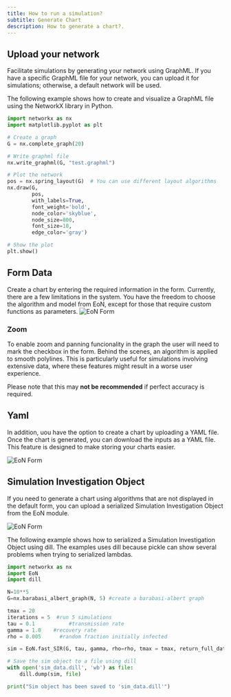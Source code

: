 ```yaml
---
title: How to run a simulation?
subtitle: Generate Chart
description: How to generate a chart?.
---
```


## Upload your network

Facilitate simulations by generating your network using GraphML. If you have a specific GraphML file for your network, you can upload it for simulations; otherwise, a default network will be used.

The following example shows how to create and visualize a GraphML file using the NetworkX library in Python.

```python
import networkx as nx
import matplotlib.pyplot as plt

# Create a graph
G = nx.complete_graph(20)

# Write graphml file
nx.write_graphml(G, "test.graphml")

# Plot the network
pos = nx.spring_layout(G)  # You can use different layout algorithms
nx.draw(G,
        pos,
        with_labels=True,
        font_weight='bold',
        node_color='skyblue',
        node_size=800,
        font_size=10,
        edge_color='gray')

# Show the plot
plt.show()
```

## Form Data

Create a chart by entering the required information in the form. Currently, there are a few limitations in the system. You have the freedom to choose the algorithm and model from EoN, except for those that require custom functions as parameters.
![EoN Form](/images/eon-form.webp)

### Zoom

To enable zoom and panning funcionality in the graph the user will need to mark the checkbox in the form. Behind the scenes, an algorithm is applied to smooth polylines. This is particularly useful for simulations involving extensive data, where these features might result in a worse user experience.

Please note that this may **not be recommended** if perfect accuracy is required.

## Yaml

In addition, uou have the option to create a chart by uploading a YAML file. Once the chart is generated, you can download the inputs as a YAML file. This feature is designed to make storing your charts easier.

![EoN Form](/images/eon-yaml.webp)

## Simulation Investigation Object

If you need to generate a chart using algorithms that are not displayed in the default form, you can upload a serialized Simulation Investigation Object from the EoN module.

![EoN Form](/images/eon-sim.webp)

The following example shows how to serialized a Simulation Investigation Object using dill. The examples uses dill because pickle can show several problems when trying to serialized lambdas.

```python
import networkx as nx
import EoN
import dill

N=10**5
G=nx.barabasi_albert_graph(N, 5) #create a barabasi-albert graph

tmax = 20
iterations = 5  #run 5 simulations
tau = 0.1           #transmission rate
gamma = 1.0    #recovery rate
rho = 0.005      #random fraction initially infected

sim = EoN.fast_SIR(G, tau, gamma, rho=rho, tmax = tmax, return_full_data=True)

# Save the sim object to a file using dill
with open('sim_data.dill', 'wb') as file:
    dill.dump(sim, file)

print("Sim object has been saved to 'sim_data.dill'")

```
